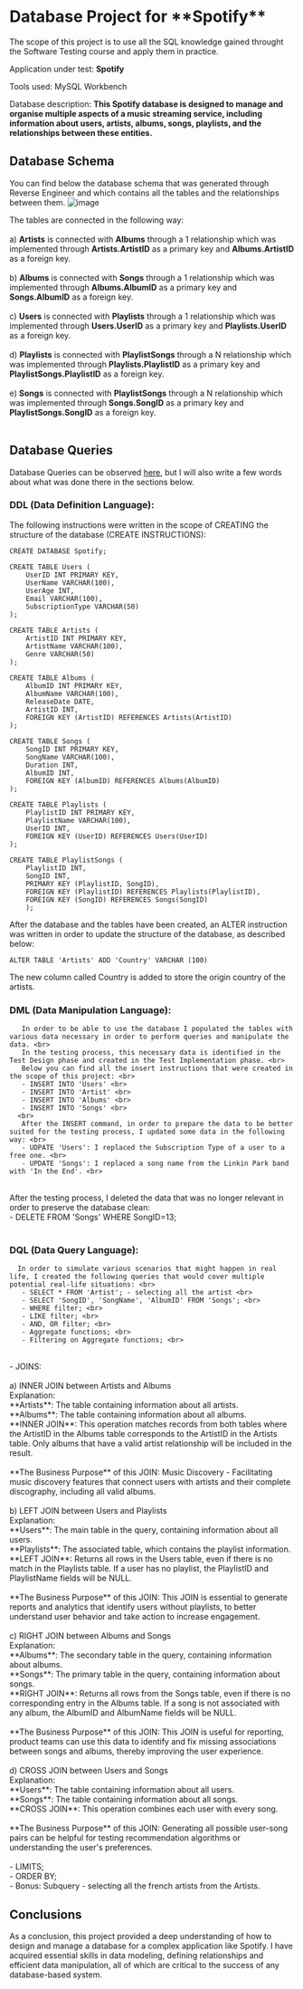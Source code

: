 <h1> Database Project for **Spotify** </h1>

The scope of this project is to use all the SQL knowledge gained throught the Software Testing course and apply them in practice.

Application under test: **Spotify**

Tools used: MySQL Workbench

Database description: **This Spotify database is designed to manage and organise multiple aspects of a music streaming service, including information about users, artists, albums, songs, playlists, and the relationships between these entities.**

## Database Schema

You can find below the database schema that was generated through Reverse Engineer and which contains all the tables and the relationships between them.
![image](https://github.com/user-attachments/assets/05354806-e231-4d5c-ab32-6d741f5a6d67)




The tables are connected in the following way:<br><br>
a) **Artists** is connected with **Albums** through a 1 relationship which was implemented through **Artists.ArtistID** as a primary key and **Albums.ArtistID** as a foreign key. <br><br>
b) **Albums** is connected with **Songs** through a 1 relationship which was implemented through **Albums.AlbumID** as a primary key and **Songs.AlbumID** as a foreign key.<br><br>
c) **Users** is connected with **Playlists** through a 1 relationship which was implemented through **Users.UserID** as a primary key and **Playlists.UserID** as a foreign key.<br><br>
d) **Playlists** is connected with **PlaylistSongs** through a N relationship which was implemented through **Playlists.PlaylistID** as a primary key and **PlaylistSongs.PlaylistID** as a foreign key.<br><br>
e) **Songs** is connected with **PlaylistSongs** through a N relationship which was implemented through **Songs.SongID** as a primary key and **PlaylistSongs.SongID** as a foreign key.<br><br>
     

## Database Queries</li><br>

Database Queries can be observed [here](https://github.com/iulia-mariailinca/Database-Project-for-Spotify/blob/main/Spotify%20DB%20-%20Ilinca%20Iulia.sql), but I will also write a few words about what was done there in the sections below.
   
### DDL (Data Definition Language): <br>

The following instructions were written in the scope of CREATING the structure of the database (CREATE INSTRUCTIONS):

```
CREATE DATABASE Spotify; 
```

```
CREATE TABLE Users (
    UserID INT PRIMARY KEY,
    UserName VARCHAR(100),
    UserAge INT,                
    Email VARCHAR(100),
    SubscriptionType VARCHAR(50)
);
```
```
CREATE TABLE Artists (
    ArtistID INT PRIMARY KEY,
    ArtistName VARCHAR(100),      
    Genre VARCHAR(50)
);
```
```
CREATE TABLE Albums (
    AlbumID INT PRIMARY KEY,
    AlbumName VARCHAR(100),
    ReleaseDate DATE,             
    ArtistID INT,
    FOREIGN KEY (ArtistID) REFERENCES Artists(ArtistID)
);
```
```
CREATE TABLE Songs (
    SongID INT PRIMARY KEY,
    SongName VARCHAR(100),
    Duration INT,                  
    AlbumID INT,
    FOREIGN KEY (AlbumID) REFERENCES Albums(AlbumID)
);
```
```
CREATE TABLE Playlists (
    PlaylistID INT PRIMARY KEY,
    PlaylistName VARCHAR(100),      
    UserID INT,
    FOREIGN KEY (UserID) REFERENCES Users(UserID)
);
```
```
CREATE TABLE PlaylistSongs (
    PlaylistID INT,
    SongID INT,
    PRIMARY KEY (PlaylistID, SongID),   
    FOREIGN KEY (PlaylistID) REFERENCES Playlists(PlaylistID),
    FOREIGN KEY (SongID) REFERENCES Songs(SongID)
    );
```

After the database and the tables have been created, an ALTER instruction was written in order to update the structure of the database, as described below:

```
ALTER TABLE 'Artists' ADD 'Country' VARCHAR (100)
```

The new column called Country is added to store the origin country of the artists. 

### DML (Data Manipulation Language): <br>

       In order to be able to use the database I populated the tables with various data necessary in order to perform queries and manipulate the data. <br> 
       In the testing process, this necessary data is identified in the Test Design phase and created in the Test Implementation phase. <br>
       Below you can find all the insert instructions that were created in the scope of this project: <br>
       - INSERT INTO 'Users' <br>
       - INSERT INTO 'Artist' <br>
       - INSERT INTO 'Albums' <br>
       - INSERT INTO 'Songs' <br>
      <br>
       After the INSERT command, in order to prepare the data to be better suited for the testing process, I updated some data in the following way: <br>
       - UDPATE 'Users': I replaced the Subscription Type of a user to a free one. <br>
       - UPDATE 'Songs': I replaced a song name from the Linkin Park band with 'In the End'. <br>
   <br>
       After the testing process, I deleted the data that was no longer relevant in order to preserve the database clean: <br>
       - DELETE FROM 'Songs' WHERE SongID=13; <br>
   <br>
   
### DQL (Data Query Language): <br>
      In order to simulate various scenarios that might happen in real life, I created the following queries that would cover multiple potential real-life situations: <br>
       - SELECT * FROM 'Artist'; - selecting all the artist <br>
       - SELECT 'SongID', 'SongName', 'AlbumID' FROM 'Songs'; <br>
       - WHERE filter; <br>
       - LIKE filter; <br>
       - AND, OR filter; <br>
       - Aggregate functions; <br>
       - Filtering on Aggregate functions; <br>
   <br>
       - JOINS: <br>
   <br>
       a) INNER JOIN between Artists and Albums <br>
       Explanation: <br>
       **Artists**: The table containing information about all artists. <br>
       **Albums**: The table containing information about all albums. <br>
       **INNER JOIN**: This operation matches records from both tables where the ArtistID in the Albums table corresponds to the ArtistID in the Artists table. Only albums that have a valid artist relationship will be included in the result. <br>
   <br>
       **The Business Purpose** of this JOIN: Music Discovery - Facilitating music discovery features that connect users with artists and their complete discography, including all valid albums. <br>
       <br>
       b) LEFT JOIN between Users and Playlists <br>
       Explanation: <br>
       **Users**: The main table in the query, containing information about all users. <br>
       **Playlists**: The associated table, which contains the playlist information. <br>
       **LEFT JOIN**: Returns all rows in the Users table, even if there is no match in the Playlists table. If a user has no playlist, the PlaylistID and PlaylistName fields will be NULL. <br>
   <br>
       **The Business Purpose** of this JOIN: This JOIN is essential to generate reports and analytics that identify users without playlists, to better understand user behavior and take action to increase engagement. <br>
       <br>
       c) RIGHT JOIN between Albums and Songs <br>
       Explanation: <br>
       **Albums**: The secondary table in the query, containing information about albums. <br>
       **Songs**: The primary table in the query, containing information about songs. <br>
       **RIGHT JOIN**: Returns all rows from the Songs table, even if there is no corresponding entry in the Albums table. If a song is not associated with any album, the AlbumID and AlbumName fields will be NULL. <br>
   <br>
       **The Business Purpose** of this JOIN: This JOIN is useful for reporting, product teams can use this data to identify and fix missing associations between songs and albums, thereby improving the user experience. <br>
       <br>
       d) CROSS JOIN between Users and Songs <br>
       Explanation: <br>
       **Users**: The table containing information about all users. <br>
       **Songs**: The table containing information about all songs. <br>
       **CROSS JOIN**: This operation combines each user with every song. <br>
   <br>
       **The Business Purpose** of this JOIN: Generating all possible user-song pairs can be helpful for testing recommendation algorithms or understanding the user's preferences. <br>
   <br>
       - LIMITS; <br>
       - ORDER BY; <br>
       - Bonus: Subquery - selecting all the french artists from the Artists. <br>


## Conclusions

As a conclusion, this project provided a deep understanding of how to design and manage a database for a complex application like Spotify. I have acquired essential skills in data modeling, defining relationships and efficient data manipulation, all of which are critical to the success of any database-based system.

  
  
